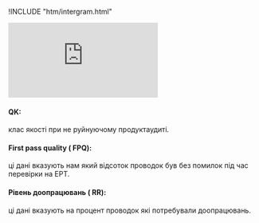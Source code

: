 !INCLUDE "htm/intergram.html"

![](https://chart.googleapis.com/chart?chs=180x180&amp;cht=qr&amp;chl=https://rep-a.treba.ml/Внутрішні-показники-якості.html)

#### QK:
клас якості при не руйнуючому продуктаудиті.

#### First pass quality ( FPQ): 
ці дані вказують нам який відсоток проводок був без помилок під час перевірки на ЕРТ.

#### Рівень доопрацювань ( RR): 
ці дані вказують на процент проводок які потребували доопрацювань.

